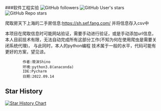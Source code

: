 ###软件工程实验 
![GitHub followers](https://img.shields.io/github/followers/yaolin6666?style=social)
![GitHub User's stars](https://img.shields.io/github/stars/yaolin6666?label=User%27s%20Star&style=social)
![GitHub Repo stars](https://img.shields.io/github/stars/yaolin6666/Spider_Python?label=Repo%27s%20Stars&style=social)

爬取房天下上海的二手房信息:https://sh.sef.fang.com/ 并将信息存入csv中

本项目在爬取信息时可能网站验证，需要手动进行验证，或是手动添加url信息，
本人目前技术有限，无法自动完成所有这部分工作(不知为何在使用爬虫是需要关闭系统代理)，
与此同时，本人的python编程
技术属于一般的水平，代码可能有更好的方案，望见谅。

            作者:筱沫Shino
            环境:python3.8(anaconda)
            IDE:Pycharm
            日期:2022.09.14

## Star History

[![Star History Chart](https://api.star-history.com/svg?repos=yaolin6666/Spider_Python&type=Date)](https://star-history.com/#yaolin6666/Spider_Python&Date)

